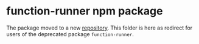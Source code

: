 # function-runner npm package

The package moved to a new [repository](https://github.com/Shopify/function-runner-javascript).
This folder is here as redirect for users of the deprecated package `function-runner`.
